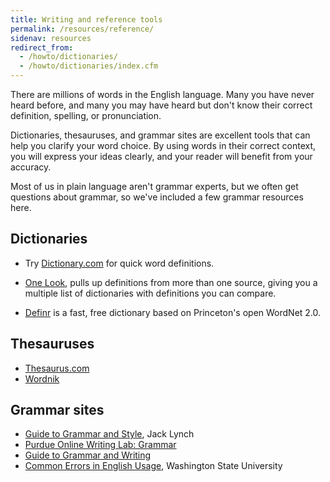 ```yaml
---
title: Writing and reference tools
permalink: /resources/reference/
sidenav: resources
redirect_from:
  - /howto/dictionaries/
  - /howto/dictionaries/index.cfm
---
```


There are millions of words in the English language. Many you have never heard before, and many you may have heard but don't know their correct definition, spelling, or pronunciation.

Dictionaries, thesauruses, and grammar sites are excellent tools that can help you clarify your word choice. By using words in their correct context, you will express your ideas clearly, and your reader will benefit from your accuracy.

Most of us in plain language aren't grammar experts, but we often get questions about grammar, so we've included a few grammar resources here.

## Dictionaries

* Try [Dictionary.com](http://dictionary.reference.com/) for quick word definitions.

* [One Look](http://www.onelook.com/), pulls up definitions from more than one source, giving you a multiple list of dictionaries with definitions you can compare.

* [Definr](http://definr.com/) is a fast, free dictionary based on Princeton's open WordNet 2.0.

## Thesauruses

* [Thesaurus.com](http://thesaurus.reference.com/)
* [Wordnik](http://wordnik.com/)

## Grammar sites

* [Guide to Grammar and Style](http://www.andromeda.rutgers.edu/%7Ejlynch/Writing/), Jack Lynch
* [Purdue Online Writing Lab: Grammar](https://owl.english.purdue.edu/owl/section/1/5/)
* [Guide to Grammar and Writing](http://grammar.ccc.commnet.edu/grammar/)
* [Common Errors in English Usage](https://brians.wsu.edu/common-errors-in-english-usage/), Washington State University
